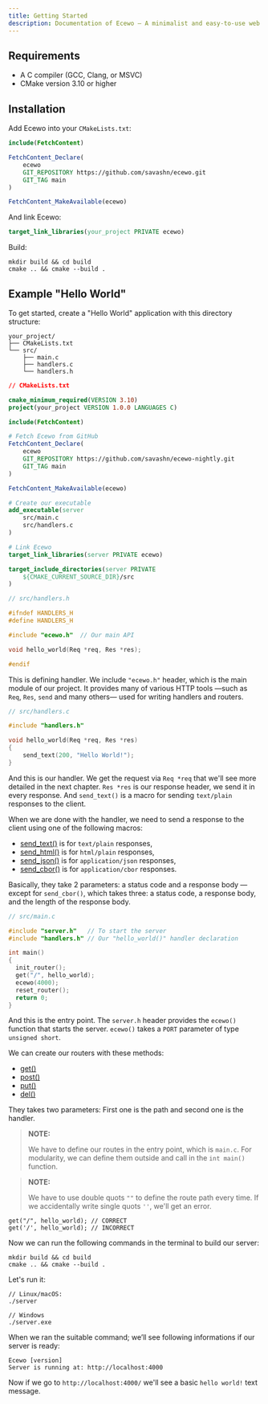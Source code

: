 ```yaml
---
title: Getting Started
description: Documentation of Ecewo — A minimalist and easy-to-use web framework for C
---
```


## Requirements

- A C compiler (GCC, Clang, or MSVC)
- CMake version 3.10 or higher

## Installation

Add Ecewo into your `CMakeLists.txt`:
```cmake
include(FetchContent)

FetchContent_Declare(
    ecewo
    GIT_REPOSITORY https://github.com/savashn/ecewo.git
    GIT_TAG main
)

FetchContent_MakeAvailable(ecewo)
```

And link Ecewo:
```cmake
target_link_libraries(your_project PRIVATE ecewo)
```

Build:
```shell
mkdir build && cd build
cmake .. && cmake --build .
```

## Example "Hello World"

To get started, create a "Hello World" application with this directory structure:

```
your_project/
├── CMakeLists.txt
└── src/ 
    ├── main.c
    ├── handlers.c
    └── handlers.h
```

```cmake
// CMakeLists.txt

cmake_minimum_required(VERSION 3.10)
project(your_project VERSION 1.0.0 LANGUAGES C)

include(FetchContent)

# Fetch Ecewo from GitHub
FetchContent_Declare(
    ecewo
    GIT_REPOSITORY https://github.com/savashn/ecewo-nightly.git
    GIT_TAG main
)

FetchContent_MakeAvailable(ecewo)

# Create our executable
add_executable(server
    src/main.c
    src/handlers.c
)

# Link Ecewo
target_link_libraries(server PRIVATE ecewo)

target_include_directories(server PRIVATE
    ${CMAKE_CURRENT_SOURCE_DIR}/src
)
```

```c
// src/handlers.h

#ifndef HANDLERS_H
#define HANDLERS_H

#include "ecewo.h"  // Our main API

void hello_world(Req *req, Res *res);

#endif
```

This is defining handler. We include `"ecewo.h"` header, which is the main module of our project. It provides many of various HTTP tools —such as `Req`, `Res`, `send` and many others— used for writing handlers and routers.

```c
// src/handlers.c

#include "handlers.h"

void hello_world(Req *req, Res *res)
{
    send_text(200, "Hello World!");
}
```

And this is our handler. We get the request via `Req *req` that we'll see more detailed in the next chapter. `Res *res` is our response header, we send it in every response. And `send_text()` is a macro for sending `text/plain` responses to the client.

When we are done with the handler, we need to send a response to the client using one of the following macros:
- [send_text()](/api/send_text/) is for `text/plain` responses,
- [send_html()](/api/send_html/) is for `html/plain` responses,
- [send_json()](/api/send_json/) is for `application/json` responses,
- [send_cbor()](/api/send_cbor/) is for `application/cbor` responses.

Basically, they take 2 parameters: a status code and a response body — except for `send_cbor()`, which takes three: a status code, a response body, and the length of the response body.

```c
// src/main.c

#include "server.h"   // To start the server
#include "handlers.h" // Our "hello_world()" handler declaration

int main()
{
  init_router();
  get("/", hello_world);
  ecewo(4000);
  reset_router();
  return 0;
}
```

And this is the entry point. The `server.h` header provides the `ecewo()` function that starts the server. `ecewo()` takes a `PORT` parameter of type `unsigned short`.

We can create our routers with these methods:

- [get()](/api/get/)
- [post()](/api/post/)
- [put()](/api/put/)
- [del()](/api/del/)

They takes two parameters: First one is the path and second one is the handler.

> **NOTE:**
>
> We have to define our routes in the entry point, which is `main.c`. For modularity, we can define them outside and call in the `int main()` function.

> **NOTE:**
>
>  We have to use double quots `""` to define the route path every time. If we accidentally write single quots `''`, we'll get an error.

```
get("/", hello_world); // CORRECT
get('/', hello_world); // INCORRECT
```

Now we can run the following commands in the terminal to build our server:

```shell
mkdir build && cd build
cmake .. && cmake --build .
```

Let's run it:
```shell
// Linux/macOS:
./server

// Windows
./server.exe
```

When we ran the suitable command; we’ll see following informations if our server is ready:

```
Ecewo [version]
Server is running at: http://localhost:4000
```

Now if we go to `http://localhost:4000/` we'll see a basic `hello world!` text message.
